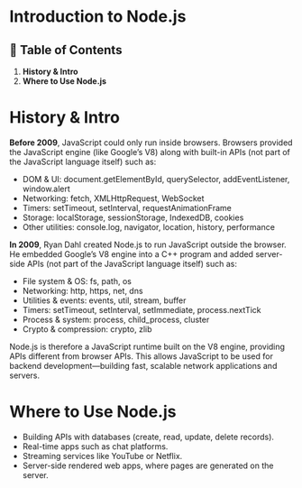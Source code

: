 # **Introduction to Node.js**

## 📑 Table of Contents

1. **History & Intro**
2. **Where to Use Node.js**





# History & Intro
**Before 2009**, JavaScript could only run inside browsers. Browsers provided the JavaScript engine (like Google’s V8) along with built-in APIs (not part of the JavaScript language itself) such as:
- DOM & UI: document.getElementById, querySelector, addEventListener, window.alert
- Networking: fetch, XMLHttpRequest, WebSocket
- Timers: setTimeout, setInterval, requestAnimationFrame
- Storage: localStorage, sessionStorage, IndexedDB, cookies
- Other utilities: console.log, navigator, location, history, performance

**In 2009**, Ryan Dahl created Node.js to run JavaScript outside the browser. He embedded Google’s V8 engine into a C++ program and added server-side APIs (not part of the JavaScript language itself) such as:
- File system & OS: fs, path, os
- Networking: http, https, net, dns
- Utilities & events: events, util, stream, buffer
- Timers: setTimeout, setInterval, setImmediate, process.nextTick
- Process & system: process, child_process, cluster
- Crypto & compression: crypto, zlib

Node.js is therefore a JavaScript runtime built on the V8 engine, providing APIs different from browser APIs. This allows JavaScript to be used for backend development—building fast, scalable network applications and servers.





# Where to Use Node.js
- Building APIs with databases (create, read, update, delete records).
- Real-time apps such as chat platforms.
- Streaming services like YouTube or Netflix.
- Server-side rendered web apps, where pages are generated on the server.
